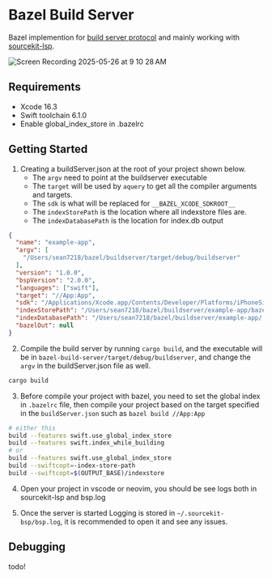 # Bazel Build Server

Bazel implemention for [build server protocol](https://build-server-protocol.github.io/) and mainly working with [sourcekit-lsp](https://github.com/swiftlang/sourcekit-lsp). 

![Screen Recording 2025-05-26 at 9 10 28 AM](https://github.com/user-attachments/assets/a5d7e248-9f5a-4149-bfe3-065a592d5fba)

## Requirements

- Xcode 16.3 
- Swift toolchain 6.1.0
- Enable global_index_store in .bazelrc

## Getting Started

1. Creating a buildServer.json at the root of your project shown below. 
    - The `argv` need to point at the buildserver executable
    - The `target` will be used by `aquery` to get all the compiler arguments and targets. 
    - The `sdk` is what will be replaced for `__BAZEL_XCODE_SDKROOT__`
    - The `indexStorePath` is the location where all indexstore files are.
    - The `indexDatabasePath` is the location for index.db output

```json
{
  "name": "example-app",
  "argv": [
    "/Users/sean7218/bazel/buildserver/target/debug/buildserver"
  ],
  "version": "1.0.0",  
  "bspVersion": "2.0.0",
  "languages": ["swift"],
  "target": "//App:App",
  "sdk": "/Applications/Xcode.app/Contents/Developer/Platforms/iPhoneSimulator.platform/Developer/SDKs/iPhoneSimulator18.4.sdk",
  "indexStorePath": "/Users/sean7218/bazel/buildserver/example-app/bazel-out/_global_index_store",
  "indexDatabasePath": "/Users/sean7218/bazel/buildserver/example-app/.index-db",
  "bazelOut": null
}
```

2. Compile the build server by running `cargo build`, and the executable will be in `bazel-build-server/target/debug/buildserver`, 
and change the `argv` in the buildServer.json file as well. 

```bash
cargo build
```

3. Before compile your project with bazel, you need to set the global index in `.bazelrc` file, then compile your project based on the target specified in the `buildServer.json` such as `bazel build //App:App`

```bash
# either this
build --features swift.use_global_index_store
build --features swift.index_while_building
# or 
build --features swift.use_global_index_store
build --swiftcopt=-index-store-path
build --swiftcopt=$(OUTPUT_BASE)/indexstore
```

4. Open your project in vscode or neovim, you should be see logs both in sourcekit-lsp and bsp.log

5. Once the server is started Logging is stored in `~/.sourcekit-bsp/bsp.log`, it is recommended to open it and see any issues.

## Debugging

todo!

